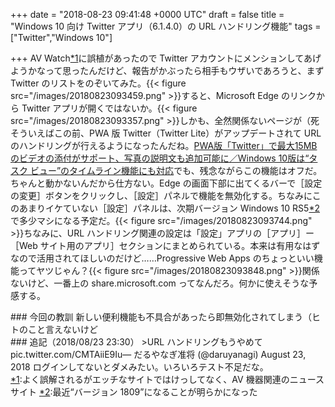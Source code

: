 
+++
date = "2018-08-23 09:41:48 +0000 UTC"
draft = false
title = "Windows 10 向け Twitter アプリ（6.1.4.0）の URL ハンドリング機能"
tags = ["Twitter","Windows 10"]

+++
AV Watch<a href="#f-8d6846c4" name="fn-8d6846c4" title="よく誤解されるがエッチなサイトではけっしてなく、AV 機器関連のニュースサイト">*1</a>に誤植があったので Twitter アカウントにメンションしてあげようかなって思ったんだけど、報告がかぶったら相手もウザいであろうと、まず Twitter のリストをのぞいてみた。{{< figure src="/images/20180823093459.png"  >}}すると、Microsoft Edge のリンクから Twitter アプリが開くではないか。{{< figure src="/images/20180823093357.png"  >}}しかも、全然関係ないページが（死そういえばこの前、PWA 版 Twitter（Twitter Lite）がアップデートされて URL のハンドリングが行えるようになったんだね。[PWA版「Twitter」で最大15MBのビデオの添付がサポート、写真の説明文も追加可能に／Windows 10版は“タスク ビュー”のタイムライン機能にも対応](https://forest.watch.impress.co.jp/docs/news/1138885.html)でも、残念ながらこの機能はオフだ。ちゃんと動かないんだから仕方ない。Edge の画面下部に出てくるバーで［設定の変更］ボタンをクリックし、［設定］パネルで機能を無効化する。ちなみにこのあまりイケていない［設定］パネルは、次期バージョン Windows 10 RS5<a href="#f-795a8962" name="fn-795a8962" title="最近“バージョン 1809”になることが明らかになった">*2</a>で多少マシになる予定だ。{{< figure src="/images/20180823093744.png"  >}}ちなみに、URL ハンドリング関連の設定は「設定」アプリの［アプリ］ー［Web サイト用のアプリ］セクションにまとめられている。本来は有用なはずなので活用されてほしいのだけど……Progressive Web Apps のちょっといい機能ってヤツじゃん？{{< figure src="/images/20180823093848.png"  >}}関係ないけど、一番上の share.microsoft.com ってなんだろ。何かに使えそうな予感する。

<div class="section">
    ### 今回の教訓
    新しい便利機能も不具合があったら即無効化されてしまう（ヒトのこと言えないけど

</div>
<div class="section">
    ### 追記（2018/08/23 23:30）
    >URL ハンドリングもうやめて pic.twitter.com/CMTAiiE9Iu— だるやなぎ准将 (@daruyanagi) August 23, 2018 <script async="" src="https://platform.twitter.com/widgets.js" charset="utf-8"></script> ログインしてないとダメみたい。いろいろテスト不足だな。

</div><div class="footnote">
<a href="#fn-8d6846c4" name="f-8d6846c4" class="footnote-number">*1</a><span class="footnote-delimiter">:</span><span class="footnote-text">よく誤解されるがエッチなサイトではけっしてなく、AV 機器関連のニュースサイト</span>
<a href="#fn-795a8962" name="f-795a8962" class="footnote-number">*2</a><span class="footnote-delimiter">:</span><span class="footnote-text">最近“バージョン 1809”になることが明らかになった</span>
</div>

